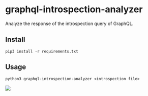 # graphql-introspection-analyzer

Analyze the response of the introspection query of GraphQL.

## Install

```
pip3 install -r requirements.txt
```

## Usage

```
python3 graphql-introspection-analyzer <introspection file>
```

<img src="https://raw.githubusercontent.com/gwen001/graphql-introspection-analyzer/main/preview.png">
